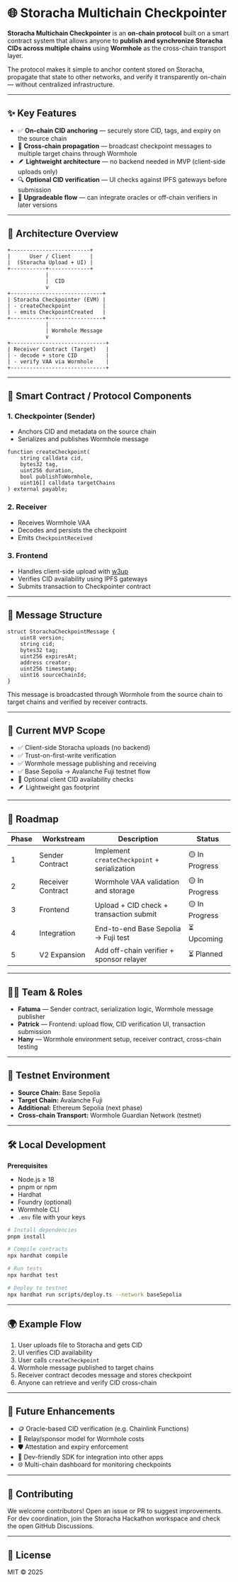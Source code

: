 # 🌐 Storacha Multichain Checkpointer

**Storacha Multichain Checkpointer** is an **on-chain protocol** built on a smart contract system that allows anyone to **publish and synchronize Storacha CIDs across multiple chains** using **Wormhole** as the cross-chain transport layer.

The protocol makes it simple to anchor content stored on Storacha, propagate that state to other networks, and verify it transparently on-chain — without centralized infrastructure.

---

## ✨ Key Features

- ✅ **On-chain CID anchoring** — securely store CID, tags, and expiry on the source chain
- 🌉 **Cross-chain propagation** — broadcast checkpoint messages to multiple target chains through Wormhole
- 🪶 **Lightweight architecture** — no backend needed in MVP (client-side uploads only)
- 🔍 **Optional CID verification** — UI checks against IPFS gateways before submission
- 🧭 **Upgradeable flow** — can integrate oracles or off-chain verifiers in later versions

---

## 🧭 Architecture Overview

```
+-------------------------+
|      User / Client      |
|  (Storacha Upload + UI) |
+-----------+-------------+
            |
            |  CID
            v
+-----------------------------+
| Storacha Checkpointer (EVM) |
| - createCheckpoint          |
| - emits CheckpointCreated   |
+-----------+-----------------+
            |
            | Wormhole Message
            v
+------------------------------+
| Receiver Contract (Target)   |
| - decode + store CID         |
| - verify VAA via Wormhole    |
+------------------------------+
```

---

## 🧱 Smart Contract / Protocol Components

### 1. Checkpointer (Sender)

- Anchors CID and metadata on the source chain
- Serializes and publishes Wormhole message

```solidity
function createCheckpoint(
    string calldata cid,
    bytes32 tag,
    uint256 duration,
    bool publishToWormhole,
    uint16[] calldata targetChains
) external payable;
```

### 2. Receiver

- Receives Wormhole VAA
- Decodes and persists the checkpoint
- Emits `CheckpointReceived`

### 3. Frontend

- Handles client-side upload with [w3up](https://w3up.dev)
- Verifies CID availability using IPFS gateways
- Submits transaction to Checkpointer contract

---

## 📜 Message Structure

```solidity
struct StorachaCheckpointMessage {
    uint8 version;
    string cid;
    bytes32 tag;
    uint256 expiresAt;
    address creator;
    uint256 timestamp;
    uint16 sourceChainId;
}
```

This message is broadcasted through Wormhole from the source chain to target chains and verified by receiver contracts.

---

## 🧪 Current MVP Scope

- ✅ Client-side Storacha uploads (no backend)
- ✅ Trust-on-first-write verification
- ✅ Wormhole message publishing and receiving
- ✅ Base Sepolia → Avalanche Fuji testnet flow
- 🧪 Optional client CID availability checks
- 🪶 Lightweight gas footprint

---

## 🚀 Roadmap

| Phase | Workstream        | Description                                  | Status         |
| ----- | ----------------- | -------------------------------------------- | -------------- |
| 1     | Sender Contract   | Implement `createCheckpoint` + serialization | 🟡 In Progress |
| 2     | Receiver Contract | Wormhole VAA validation and storage          | 🟡 In Progress |
| 3     | Frontend          | Upload + CID check + transaction submit      | 🟡 In Progress |
| 4     | Integration       | End-to-end Base Sepolia → Fuji test          | ⏳ Upcoming    |
| 5     | V2 Expansion      | Add off-chain verifier + sponsor relayer     | ⏳ Planned     |

---

## 🧑‍💻 Team & Roles

- **Fatuma** — Sender contract, serialization logic, Wormhole message publisher
- **Patrick** — Frontend: upload flow, CID verification UI, transaction submission
- **Hany** — Wormhole environment setup, receiver contract, cross-chain testing

---

## 🧪 Testnet Environment

- **Source Chain:** Base Sepolia
- **Target Chain:** Avalanche Fuji
- **Additional:** Ethereum Sepolia (next phase)
- **Cross-chain Transport:** Wormhole Guardian Network (testnet)

---

## 🛠️ Local Development

**Prerequisites**

- Node.js ≥ 18
- pnpm or npm
- Hardhat
- Foundry (optional)
- Wormhole CLI
- `.env` file with your keys

```bash
# Install dependencies
pnpm install

# Compile contracts
npx hardhat compile

# Run tests
npx hardhat test

# Deploy to testnet
npx hardhat run scripts/deploy.ts --network baseSepolia
```

---

## 🌍 Example Flow

1. User uploads file to Storacha and gets CID
2. UI verifies CID availability
3. User calls `createCheckpoint`
4. Wormhole message published to target chains
5. Receiver contract decodes message and stores checkpoint
6. Anyone can retrieve and verify CID cross-chain

---

## 🧠 Future Enhancements

- 🪙 Oracle-based CID verification (e.g. Chainlink Functions)
- 🧭 Relay/sponsor model for Wormhole costs
- 🛡 Attestation and expiry enforcement
- 🧰 Dev-friendly SDK for integration into other apps
- 🌐 Multi-chain dashboard for monitoring checkpoints

---

## 🤝 Contributing

We welcome contributors!
Open an issue or PR to suggest improvements.
For dev coordination, join the Storacha Hackathon workspace and check the open GitHub Discussions.

---

## 📜 License

MIT © 2025
